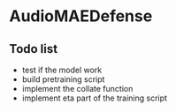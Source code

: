 # AudioMAEDefense

## Todo list

- test if the model work
- build pretraining script
- implement the collate function
- implement eta part of the training script

